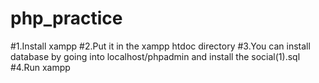 # php_practice
#1.Install xampp
#2.Put it in the xampp htdoc directory
#3.You can install database by going into localhost/phpadmin and install the social(1).sql 
#4.Run xampp 
